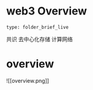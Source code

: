 # web3 Overview
 
```ccard
type: folder_brief_live
```
 





 共识
 去中心化存储
 计算网络


# overview
![[overview.png]]